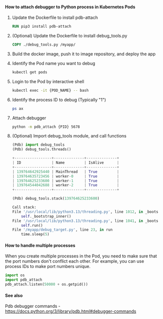 #### How to attach debugger to Python process in Kubernetes Pods

1. Update the Dockerfile to install pdb-attach

    ``` dockerfile
    RUN pip3 install pdb-attach
    ```

1. (Optional) Update the Dockerfile to install debug_tools.py

    ``` dockerfile
    COPY ./debug_tools.py /myapp/
    ```

1. Build the docker image, push it to image repository, and deploy the app

1. Identify the Pod name you want to debug

    ``` bash
    kubectl get pods
    ```

1. Login to the Pod by interactive shell

    ``` bash
    kubectl exec -it {POD_NAME} -- bash
    ```

1. Identify the process ID to debug (Typically "1")

    ``` bash
    ps ax
    ```

1. Attach debugger

    ``` bash
    python -m pdb_attach {PID} 5678
    ```

1. (Optional) Import debug_tools module, and call functions

    ``` python
    (Pdb) import debug_tools
    (Pdb) debug_tools.threads()

    +-----------------+--------------+--------------+
    | ID              | Name         | IsAlive      |
    +-----------------+--------------+--------------+
    | 139764642925440 | MainThread   | True         |
    | 139764635723456 | worker-0     | True         |
    | 139764625233600 | worker-1     | True         |
    | 139764544042688 | worker-2     | True         |
    +-----------------+--------------+--------------+

    (Pdb) debug_tools.stack(139764625233600)

    Call stack:
    File '/usr/local/lib/python3.13/threading.py', line 1012, in _bootstrap
        self._bootstrap_inner()
    File '/usr/local/lib/python3.13/threading.py', line 1041, in _bootstrap_inner
        self.run()
    File '/myapp/debug_target.py', line 23, in run
        time.sleep(5)    
    ```


#### How to handle multiple processes

When you create multiple processes in the Pod, you need to make sure that the port numbers don't conflict each other.
For example, you can use process IDs to make port numbers unique.

``` python
import os
import pdb_attach
pdb_attach.listen(50000 + os.getpid())
```


#### See also

Pdb debugger commands - https://docs.python.org/3/library/pdb.html#debugger-commands
